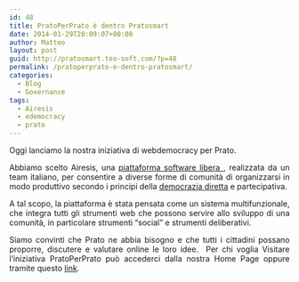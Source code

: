 ```yaml
---
id: 48
title: PratoPerPrato è dentro Pratosmart
date: 2014-01-29T20:09:07+00:00
author: Matteo
layout: post
guid: http://pratosmart.teo-soft.com/?p=48
permalink: /pratoperprato-e-dentro-pratosmart/
categories:
  - Blog
  - Governance
tags:
  - Airesis
  - edemocracy
  - prato
---
```

<p style="text-align: justify;">
  Oggi lanciamo la nostra iniziativa di webdemocracy per Prato.
</p>

<p style="text-align: justify;">
  Abbiamo scelto Airesis, una <a href="http://it.wikipedia.org/wiki/Software_libero">piattaforma software libera </a>, realizzata da un team italiano, per consentire a diverse forme di comunità di organizzarsi in modo produttivo secondo i principi della <a href="http://it.wikipedia.org/wiki/Democrazia_diretta">democrazia diretta</a> e partecipativa.
</p>

<p style="text-align: justify;">
  A tal scopo, la piattaforma è stata pensata come un sistema multifunzionale, che integra tutti gli strumenti web che possono servire allo sviluppo di una comunità, in particolare strumenti &#8220;social&#8221; e strumenti deliberativi.
</p>

<p style="text-align: justify;">
  Siamo convinti che Prato ne abbia bisogno e che tutti i cittadini possano proporre, discutere e valutare online le loro idee.  Per chi voglia Visitare l&#8217;iniziativa PratoPerPrato può accederci dalla nostra Home Page oppure tramite questo <a title="link" href="http://www.airesis.it/groups/pratoperprato" target="_blank">link</a>.
</p>

<div class="jetpack-video-wrapper">
  <span class='embed-youtube' style='text-align:center; display: block;'></span>
</div>